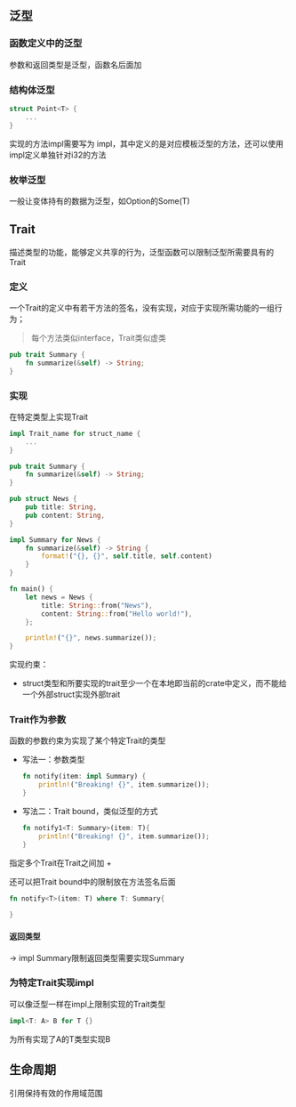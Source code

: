 ## 泛型

### 函数定义中的泛型

参数和返回类型是泛型，函数名后面加<T>



### 结构体泛型

```rust
struct Point<T> {
    ...
}
```

实现的方法impl需要写为 impl<T>，其中定义的是对应模板泛型的方法，还可以使用impl<i32>定义单独针对i32的方法

### 枚举泛型

一般让变体持有的数据为泛型，如Option<T>的Some(T)





## Trait

描述类型的功能，能够定义共享的行为，泛型函数可以限制泛型所需要具有的Trait

### 定义

一个Trait的定义中有若干方法的签名，没有实现，对应于实现所需功能的一组行为；

> 每个方法类似interface，Trait类似虚类

```rust
pub trait Summary {
    fn summarize(&self) -> String;
}
```

### 实现

在特定类型上实现Trait

```rust
impl Trait_name for struct_name {
    ...
}
```

```rust
pub trait Summary {
    fn summarize(&self) -> String;
}

pub struct News {
    pub title: String,
    pub content: String,
}

impl Summary for News {
    fn summarize(&self) -> String {
        format!("{}, {}", self.title, self.content)
    }
}

fn main() {
    let news = News {
        title: String::from("News"),
        content: String::from("Hello world!"),
    };

    println!("{}", news.summarize());
}
```

实现约束：

- struct类型和所要实现的trait至少一个在本地即当前的crate中定义，而不能给一个外部struct实现外部trait



### Trait作为参数

函数的参数约束为实现了某个特定Trait的类型

- 写法一：参数类型
  ```rust
  fn notify(item: impl Summary) {
      println!("Breaking! {}", item.summarize());
  }
  ```

- 写法二：Trait bound，类似泛型的方式

  ```rust
  fn notify1<T: Summary>(item: T){
      println!("Breaking! {}", item.summarize());
  }
  ```

指定多个Trait在Trait之间加 +

还可以把Trait bound中的限制放在方法签名后面

```rust
fn notify<T>(item: T) where T: Summary{
    
}
```

#### 返回类型

-> impl Summary限制返回类型需要实现Summary



### 为特定Trait实现impl

可以像泛型一样在impl上限制实现的Trait类型

```rust
impl<T: A> B for T {} 
```

为所有实现了A的T类型实现B



## 生命周期

引用保持有效的作用域范围